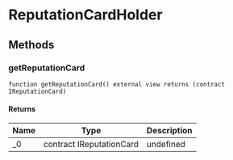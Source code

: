 # ReputationCardHolder









## Methods

### getReputationCard

```solidity
function getReputationCard() external view returns (contract IReputationCard)
```






#### Returns

| Name | Type | Description |
|---|---|---|
| _0 | contract IReputationCard | undefined |





